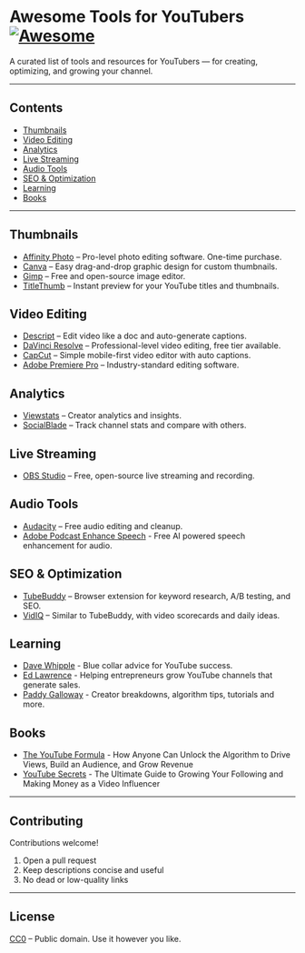 # Awesome Tools for YouTubers [![Awesome](https://awesome.re/badge.svg)](https://awesome.re)

A curated list of tools and resources for YouTubers — for creating, optimizing, and growing your channel.

---

## Contents

- [Thumbnails](#thumbnails)
- [Video Editing](#video-editing)
- [Analytics](#analytics)
- [Live Streaming](#live-streaming)
- [Audio Tools](#audio-tools)
- [SEO & Optimization](#seo--optimization)
- [Learning](#learning)
- [Books](#books)

---

## Thumbnails

- [Affinity Photo](https://affinity.serif.com/en-us/photo/) – Pro-level photo editing software. One-time purchase.
- [Canva](https://www.canva.com/) – Easy drag-and-drop graphic design for custom thumbnails.
- [Gimp](https://www.gimp.org/) – Free and open-source image editor.
- [TitleThumb](https://titlethumb.com/) – Instant preview for your YouTube titles and thumbnails.

## Video Editing

- [Descript](https://www.descript.com/) – Edit video like a doc and auto-generate captions.
- [DaVinci Resolve](https://www.blackmagicdesign.com/products/davinciresolve/) – Professional-level video editing, free tier available.
- [CapCut](https://www.capcut.com/) – Simple mobile-first video editor with auto captions.
- [Adobe Premiere Pro](https://www.adobe.com/products/premiere.html) – Industry-standard editing software.

## Analytics

- [Viewstats](https://viewstats.io/) – Creator analytics and insights.
- [SocialBlade](https://socialblade.com/) – Track channel stats and compare with others.

## Live Streaming

- [OBS Studio](https://obsproject.com/) – Free, open-source live streaming and recording.

## Audio Tools

- [Audacity](https://www.audacityteam.org/) – Free audio editing and cleanup.
- [Adobe Podcast Enhance Speech](https://podcast.adobe.com/en/enhance) - Free AI powered speech enhancement for audio.

## SEO & Optimization

- [TubeBuddy](https://www.tubebuddy.com/) – Browser extension for keyword research, A/B testing, and SEO.
- [VidIQ](https://vidiq.com/) – Similar to TubeBuddy, with video scorecards and daily ideas.

## Learning

- [Dave Whipple](https://www.youtube.com/@davewhipplevideo) - Blue collar advice for YouTube success.
- [Ed Lawrence](https://www.youtube.com/@ed-lawrence) - Helping entrepreneurs grow YouTube channels that generate sales.
- [Paddy Galloway](https://www.youtube.com/@paddygalloway8780) - Creator breakdowns, algorithm tips, tutorials and more.

## Books

- [The YouTube Formula](https://amzn.to/4nvgiQp) - How Anyone Can Unlock the Algorithm to Drive Views, Build an Audience, and Grow Revenue
- [YouTube Secrets](https://amzn.to/4kmGBp8) - The Ultimate Guide to Growing Your Following and Making Money as a Video Influencer

---

## Contributing

Contributions welcome!

1. Open a pull request
2. Keep descriptions concise and useful
3. No dead or low-quality links

---

## License

[CC0](LICENSE) – Public domain. Use it however you like.
